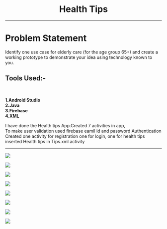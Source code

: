 

<h1 align="center"> Health Tips </h1>
<hr>
<h1>Problem Statement </h1>
<p>Identify one use case for elderly care (for the age group 65+) and create a working prototype to demonstrate your idea using technology known to you. </p>
<h2>Tools Used:-</h2><br>
<p><b>1.Android Studio</b><br>
<b>2.Java </b><br>
<b>3.Firebase</b><br>
<b>4.XML</b><br>


</p>
<p> I have done the Health tips App.Created 7 activities in app,<br>
   To make user validation used firebase eamil id and password Authentication<br>
   Created one activity for registration one for login, one for health tips<br>
   inserted Health tips in Tips.xml activity





</p>

<hr>
<img src="https://github.com/Akshay1976/Health_tips_kratin/blob/master/app/src/main/res/drawable-v24/1.jpeg?raw=true" > <br>

<img src="https://github.com/Akshay1976/Health_tips_kratin/blob/master/app/src/main/res/drawable-v24/2.jpeg?raw=true" ><br>

<img src="https://github.com/Akshay1976/Health_tips_kratin/blob/master/app/src/main/res/drawable-v24/3.jpeg?raw=true" ><br>

<img src="https://github.com/Akshay1976/Health_tips_kratin/blob/master/app/src/main/res/drawable-v24/4.jpeg?raw=true" ><br>

<img src="https://github.com/Akshay1976/Health_tips_kratin/blob/master/app/src/main/res/drawable-v24/5.jpeg?raw=true" ><br>

<img src="https://github.com/Akshay1976/Health_tips_kratin/blob/master/app/src/main/res/drawable-v24/6.jpeg?raw=true" ><br>

<img src="https://github.com/Akshay1976/Health_tips_kratin/blob/master/app/src/main/res/drawable-v24/7.jpeg?raw=true" ><br>

<img src="https://github.com/Akshay1976/Health_tips_kratin/blob/master/app/src/main/res/drawable-v24/firebase.jpg?raw=true" >
